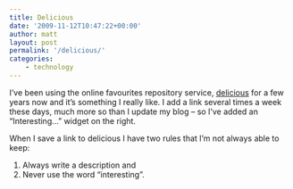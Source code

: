 ```yaml
---
title: Delicious
date: '2009-11-12T10:47:22+00:00'
author: matt
layout: post
permalink: '/delicious/'
categories:
    - technology
---
```


I’ve been using the online favourites repository service, [delicious](http://delicious.com) for a few years now and it’s something I really like. I add a link several times a week these days, much more so than I update my blog – so I’ve added an “Interesting…” widget on the right.

When I save a link to delicious I have two rules that I’m not always able to keep:

1. Always write a description and
2. Never use the word “interesting”.
